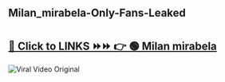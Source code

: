 
 ## Milan_mirabela-Only-Fans-Leaked

# <h2><a href="https://clipsfans.com/Milan_mirabela&ref=git">🔗 Click to LINKS ⏩⏩ 👉 🟢 Milan mirabela </a></h2>

<a href="https://clipsfans.com/Milan_mirabela&ref=git" rel="nofollow" data-target="animated-image.originalLink"><img src="https://i.ibb.co.com/xMMVF88/686577567.gif" alt="Viral Video Original" style="max-width: 100%; display: inline-block;" data-target="animated-image.originalImage"></a>
